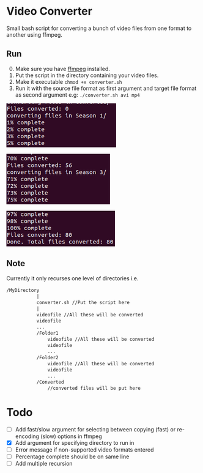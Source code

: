# Video Converter
Small bash script for converting a bunch of video files from one format to another using ffmpeg.

## Run
0. Make sure you have [ffmpeg](https://ffmpeg.org/) installed.
1. Put the script in the directory containing your video files.
2. Make it executable `chmod +x converter.sh`
3. Run it with the source file format as first argument and target file format as second argument e.g: `./converter.sh avi mp4` 

![Screenshot](screenshots/screenshot1converter.png)

![Screenshot](screenshots/screenshot2converter.png)

![Screenshot](screenshots/screenshot3converter.png)

## Note
Currently it only recurses one level of directories i.e.

```
/MyDirectory
           |
           converter.sh //Put the script here
           |
           videofile //All these will be converted
           videofile
           ...
           /Folder1 
               videofile //All these will be converted
               videofile
               ...
           /Folder2 
               videofile //All these will be converted
               videofile
               ...
           /Converted
               //converted files will be put here
```

# Todo
- [ ] Add fast/slow argument for selecting between copying (fast) or re-encoding (slow) options in ffmpeg
- [x] Add argument for specifying directory to run in
- [ ] Error message if non-supported video formats entered
- [ ] Percentage complete should be on same line
- [ ] Add multiple recursion
